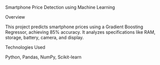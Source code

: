 Smartphone Price Detection using Machine Learning

Overview

This project predicts smartphone prices using a Gradient Boosting Regressor, achieving 85% accuracy. It analyzes specifications like RAM, storage, battery, camera, and display.

Technologies Used

Python, Pandas, NumPy, Scikit-learn
